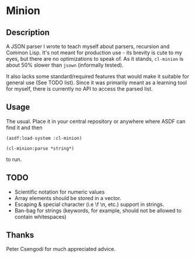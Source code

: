 # Minion

## Description

A JSON parser I wrote to teach myself about parsers, recursion and
Common Lisp. It's not meant for production use - its brevity is cute
to my eyes, but there are no optimizations to speak of. As it stands,
`cl-minion` is about 50% slower than `jsown` (informally tested).

It also lacks some standard/required features that would make it
suitable for general use (See TODO list). Since it was primarily meant
as a learning tool for myself, there is currently no API to access the
parsed list.

## Usage

The usual. Place it in your central repository or anywhere where ASDF
can find it and then

```
(asdf:load-system :cl-minion)
```

```
(cl-minion:parse *string*)
```

to run.

## TODO

- Scientific notation for numeric values
- Array elements should be stored in a vector.
- Escaping & special character (i.e \f \n, etc.) support in strings.
- Ban-bag for strings (keywords, for example, should not be allowed to
  contain whitespaces)

## Thanks

Peter Csengodi for much appreciated advice.
